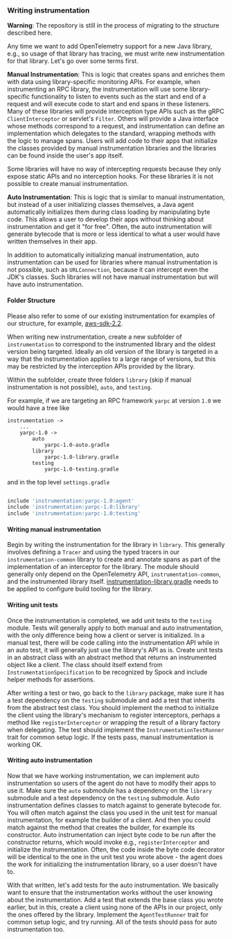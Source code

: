 ### Writing instrumentation

**Warning**: The repository is still in the process of migrating to the structure described here.

Any time we want to add OpenTelemetry support for a new Java library, e.g., so usage
of that library has tracing, we must write new instrumentation for that library. Let's
go over some terms first.

**Manual Instrumentation**: This is logic that creates spans and enriches them with data
using library-specific monitoring APIs. For example, when instrumenting an RPC library,
the instrumentation will use some library-specific functionality to listen to events such
as the start and end of a request and will execute code to start and end spans in these
listeners. Many of these libraries will provide interception type APIs such as the gRPC
`ClientInterceptor` or servlet's `Filter`. Others will provide a Java interface whose methods
correspond to a request, and instrumentation can define an implementation which delegates
to the standard, wrapping methods with the logic to manage spans. Users will add code to their
apps that initialize the classes provided by manual instrumentation libraries and the libraries
can be found inside the user's app itself.

Some libraries will have no way of intercepting requests because they only expose static APIs
and no interception hooks. For these libraries it is not possible to create manual
instrumentation.

**Auto Instrumentation**: This is logic that is similar to manual instrumentation, but instead
of a user initializing classes themselves, a Java agent automatically initializes them during
class loading by manipulating byte code. This allows a user to develop their apps without thinking
about instrumentation and get it "for free". Often, the auto instrumentation will generate bytecode
that is more or less identical to what a user would have written themselves in their app.

In addition to automatically initializing manual instrumentation, auto instrumentation can be used
for libraries where manual instrumentation is not possible, such as `URLConnection`, because it can
intercept even the JDK's classes. Such libraries will not have manual instrumentation but will have
auto instrumentation.

#### Folder Structure

Please also refer to some of our existing instrumentation for examples of our structure, for example,
[aws-sdk-2.2](./instrumentation/aws-sdk/aws-sdk-2.2).

When writing new instrumentation, create a new subfolder of `instrumentation` to correspond to the
instrumented library and the oldest version being targeted. Ideally an old version of the library is
targeted in a way that the instrumentation applies to a large range of versions, but this may be
restricted by the interception APIs provided by the library.

Within the subfolder, create three folders `library` (skip if manual instrumentation is not possible),
`auto`, and `testing`.

For example, if we are targeting an RPC framework `yarpc` at version `1.0` we would have a tree like

```
instrumentation ->
    ...
    yarpc-1.0 ->
        auto
            yarpc-1.0-auto.gradle
        library
            yarpc-1.0-library.gradle
        testing
            yarpc-1.0-testing.gradle
```

and in the top level `settings.gradle`

```groovy

include 'instrumentation:yarpc-1.0:agent'
include 'instrumentation:yarpc-1.0:library'
include 'instrumentation:yarpc-1.0:testing'
```

#### Writing manual instrumentation

Begin by writing the instrumentation for the library in `library`. This generally involves defining a
`Tracer` and using the typed tracers in our `instrumentation-common` library to create and annotate
spans as part of the implementation of an interceptor for the library. The module should generally
only depend on the OpenTelemetry API, `instrumentation-common`, and the instrumented library itself.
[instrumentation-library.gradle](./gradle/instrumentation-library.gradle) needs to be applied to
configure build tooling for the library.

#### Writing unit tests

Once the instrumentation is completed, we add unit tests to the `testing` module. Tests will
generally apply to both manual and auto instrumentation, with the only difference being how a client
or server is initialized. In a manual test, there will be code calling into the instrumentation API
while in an auto test, it will generally just use the library's API as is. Create unit tests in an
abstract class with an abstract method that returns an instrumented object like a client. The class
should itself extend from `InstrumentationSpecification` to be recognized by Spock and include helper
methods for assertions.

After writing a test or two, go back to the `library` package, make sure it has a test dependency on the
`testing` submodule and add a test that inherits from the abstract test class. You should implement
the method to initialize the client using the library's mechanism to register interceptors, perhaps
a method like `registerInterceptor` or wrapping the result of a library factory when delegating. The
test should implement the `InstrumentationTestRunner` trait for common setup logic. If the tests
pass, manual instrumentation is working OK.

#### Writing auto instrumentation

Now that we have working instrumentation, we can implement auto instrumentation so users of the agent
do not have to modify their apps to use it. Make sure the `auto` submodule has a dependency on the
`library` submodule and a test dependency on the `testing` submodule. Auto instrumentation defines
classes to match against to generate bytecode for. You will often match against the class you used
in the unit test for manual instrumentation, for example the builder of a client. And then you could
match against the method that creates the builder, for example its constructor. Auto instrumentation
can inject byte code to be run after the constructor returns, which would invoke e.g.,
`registerInterceptor` and initialize the instrumentation. Often, the code inside the byte code
decorator will be identical to the one in the unit test you wrote above - the agent does the work for
initializing the instrumentation library, so a user doesn't have to.

With that written, let's add tests for the auto instrumentation. We basically want to ensure that
the instrumentation works without the user knowing about the instrumentation. Add a test that extends
the base class you wrote earlier, but in this, create a client using none of the APIs in our project,
only the ones offered by the library. Implement the `AgentTestRunner` trait for common setup logic,
and try running. All of the tests should pass for auto instrumentation too.

